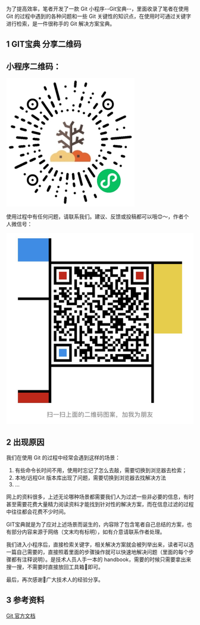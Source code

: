 为了提高效率，笔者开发了一款 Git 小程序--Git宝典--，里面收录了笔者在使用 Git 的过程中遇到的各种问题和一些 Git 关键性的知识点，在使用时可通过关键字进行检索，是一件很称手的 Git 解决方案宝典。

## 1 GIT宝典 分享二维码

## 小程序二维码：

![GIT宝典二维码](./images/readme-1.jpg)



使用过程中有任何问题，请联系我们。建议、反馈或投稿都可以哦😊～，作者个人微信号：

![个人微信](./images/readme-2.jpg)

## 2 出现原因

我们在使用 Git 的过程中经常会遇到这样的场景：

1. 有些命令长时间不用，使用时忘记了怎么去敲，需要切换到浏览器去检索；
2. 本地/远程Git 版本库出现了问题，需要切换到浏览器去找解决方法
3. ...

网上的资料很多，上述无论哪种场景都需要我们人为过滤一些非必要的信息，有时甚至需要花费大量精力阅读资料才能找到针对性的解决方案，而在信息过滤的过程中往往都会花费不少时间。

GIT宝典就是为了应对上述场景而诞生的，内容除了包含笔者自己总结的方案，也有部分内容来源于网络（文末均有标明），如有介意请联系作者处理。

我们进入小程序后，直接检索关键字，相关解决方案就会被列举出来，读者可以选一篇自己需要的，直接照着里面的步骤操作就可以快速地解决问题（里面的每个步骤都有注释说明）。是技术人员人手一本的 handbook，需要的时候只需要拿出来搜一搜，不需要时直接放回工具箱🧰即可。

最后，再次感谢🙏广大技术人的经验分享。


## 3 参考资料

[Git 官方文档](https://git-scm.com/book/zh/v2)

